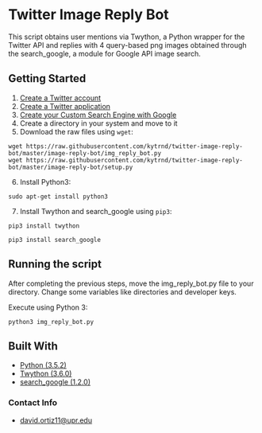 # Twitter Image Reply Bot

This script obtains user mentions via Twython, a Python wrapper for the Twitter API and replies with 4 query-based png images obtained through the search_google, a module for Google API image search.

## Getting Started

1. [Create a Twitter account](https://www.google.com.pr/url?sa=t&rct=j&q=&esrc=s&source=web&cd=13&cad=rja&uact=8&ved=0ahUKEwiTtKCX-afaAhUMq1kKHbdJCfIQFghhMAw&url=https%3A%2F%2Ftwitter.com%2Fsignup%3Flang%3Den&usg=AOvVaw1MfJ_wTmLtjRlnLzZ8bNkM)
2. [Create a Twitter application](http://docs.inboundnow.com/guide/create-twitter-application/)
3. [Create your Custom Search Engine with Google](https://developers.google.com/custom-search/docs/tutorial/creatingcse)
4. Create a directory in your system and move to it
5. Download the raw files using ```wget```:
```
wget https://raw.githubusercontent.com/kytrnd/twitter-image-reply-bot/master/image-reply-bot/img_reply_bot.py
wget https://raw.githubusercontent.com/kytrnd/twitter-image-reply-bot/master/image-reply-bot/setup.py
```
6. Install Python3:
```
sudo apt-get install python3
```
7. Install Twython and search_google using ```pip3```:

```
pip3 install twython
```
```
pip3 install search_google
```

## Running the script

After completing the previous steps, move the img_reply_bot.py file to your directory.
Change some variables like directories and developer keys.

Execute using Python 3:

```
python3 img_reply_bot.py
```

## Built With
* [Python (3.5.2)](https://docs.python.org/3/)
* [Twython (3.6.0)](https://twython.readthedocs.io/en/latest/index.html)
* [search_google (1.2.0)](https://rrwen.github.io/search_google/)

### Contact Info
* david.ortiz11@upr.edu
